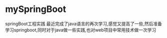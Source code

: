 # mySpringBoot
springBoot工程实践
最近完成了java语言的再次学习,感觉又提高了一些,然后准备学习springboot,同时对于java做一些实践,也对web项目中常用技术做一次学习

